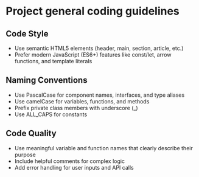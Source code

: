 # Project general coding guidelines

## Code Style
- Use semantic HTML5 elements (header, main, section, article, etc.)
- Prefer modern JavaScript (ES6+) features like const/let, arrow functions, and template literals

## Naming Conventions
- Use PascalCase for component names, interfaces, and type aliases
- Use camelCase for variables, functions, and methods
- Prefix private class members with underscore (_)
- Use ALL_CAPS for constants

## Code Quality
- Use meaningful variable and function names that clearly describe their purpose
- Include helpful comments for complex logic
- Add error handling for user inputs and API calls